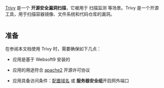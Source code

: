 [Trivy](https://trivy.dev/) 是一个 **开源安全漏洞扫描**，它被用于 扫描监测  等场景。Trivy 是一个开源工具，用于扫描容器镜像、文件系统和代码仓库的漏洞。


![]()


## 准备

在参阅本文档使用 Trivy 时，需要确保如下几点：

- 应用是基于 Websoft9 安装的

- 应用的用途符合 [apache2](https://opensource.org/licenses/Apache-2.0) 开源许可协议

- 应用具备访问条件：[配置域名](./domain-set) 或 **服务器安全组**开启网外端口